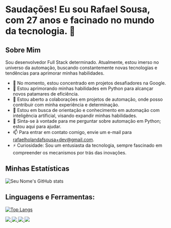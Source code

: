 # Saudações! Eu sou Rafael Sousa, com 27 anos e facinado no mundo da tecnologia. 👋

## Sobre Mim
Sou desenvolvedor Full Stack determinado. Atualmente, estou imerso no universo da automação, buscando constantemente novas tecnologias e tendências para aprimorar minhas habilidades.

- 🔭 No momento, estou concentrado em projetos desafiadores na Google.
- 🌱 Estou aprimorando minhas habilidades em Python para alcançar novos patamares de eficiência.
- 👯 Estou aberto a colaborações em projetos de automação, onde posso contribuir com minha experiência e determinação.
- 🤔 Estou em busca de orientação e conhecimento em automação com inteligência artificial, visando expandir minhas habilidades.
- 💬 Sinta-se à vontade para me perguntar sobre automação em Python; estou aqui para ajudar.
- 📫 Para entrar em contato comigo, envie um e-mail para rafaelholandafsousa+dev@gmail.com.
- ⚡ Curiosidade: Sou um entusiasta da tecnologia, sempre fascinado em compreender os mecanismos por trás das inovações.


## Minhas Estatísticas

![Seu Nome's GitHub stats](https://github-readme-stats.vercel.app/api?username=RafaelHFSousa&show_icons=true)

## Linguagens e Ferramentas:
[![Top Langs](https://github-readme-stats.vercel.app/api/top-langs/?username=RafaelHFSousa&layout=compact)](https://github.com/anuraghazra/github-readme-stats)

<a href="https://wa.me/5585986688338">
<img src="https://img.shields.io/badge/WhatsApp-25D366?style=for-the-badge&logo=whatsapp&logoColor=white"/>
</a>

<a href="mailto:rafaelholandafsousa+dev@gmail.com">
<img src="https://img.shields.io/badge/Gmail-D14836?style=for-the-badge&logo=gmail&logoColor=white"/>
</a>

<a href="https://www.instagram.com/rafaelhfarias">
<img src="https://img.shields.io/badge/Instagram-E4405F?style=for-the-badge&logo=instagram&logoColor=white"/>
</a>

<a href="EM CONSTRUÇÃO">
<img src="https://img.shields.io/badge/LinkedIn-0077B5?style=for-the-badge&logo=linkedin&logoColor=white"/>
</a>

